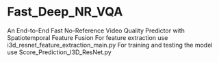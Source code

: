 # Fast_Deep_NR_VQA
An End-to-End Fast No-Reference Video Quality Predictor with Spatiotemporal Feature Fusion
For feature extraction use i3d_resnet_feature_extraction_main.py
For training and testing the model use Score_Prediction_I3D_ResNet.py
